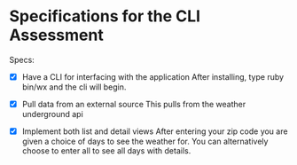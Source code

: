 # Specifications for the CLI Assessment

Specs:
- [x] Have a CLI for interfacing with the application
  After installing, type ruby bin/wx and the cli will begin.

- [x] Pull data from an external source
  This pulls from the weather underground api

- [x] Implement both list and detail views
  After entering your zip code you are given a choice of days to see the weather for. You can alternatively choose to enter all to see all days with details. 

